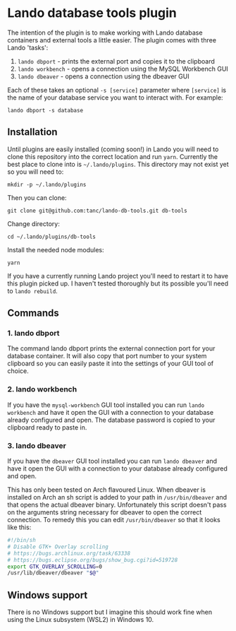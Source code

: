 # Lando database tools plugin

The intention of the plugin is to make working with Lando database containers and external tools a little easier. The plugin comes with three Lando 'tasks':

1. `lando dbport` - prints the external port and copies it to the clipboard
2. `lando workbench` - opens a connection using the MySQL Workbench GUI
3. `lando dbeaver` - opens a connection using the dbeaver GUI

Each of these takes an optional `-s [service]` parameter where `[service]` is the name of your database service you want to interact with. For example:

```
lando dbport -s database
```

## Installation

Until plugins are easily installed (coming soon!) in Lando you will need to clone this repository into the correct location and run `yarn`. Currently the best place to clone into is `~/.lando/plugins`. This directory may not exist yet so you will need to:

```
mkdir -p ~/.lando/plugins
```

Then you can clone:

```
git clone git@github.com:tanc/lando-db-tools.git db-tools
```

Change directory:

```
cd ~/.lando/plugins/db-tools
```

Install the needed node modules:

```
yarn
```

If you have a currently running Lando project you'll need to restart it to have this plugin picked up. I haven't tested thoroughly but its possible you'll need to `lando rebuild`.

## Commands

### 1. lando dbport

The command lando dbport prints the external connection port for your database container. It will also copy that port number to your system clipboard so you can easily paste it into the settings of your GUI tool of choice.

### 2. lando workbench

If you have the `mysql-workbench` GUI tool installed you can run `lando workbench` and have it open the GUI with a connection to your database already configured and open. The database password is copied to your clipboard ready to paste in.

### 3. lando dbeaver

If you have the `dbeaver` GUI tool installed you can run `lando dbeaver` and have it open the GUI with a connection to your database already configured and open.

This has only been tested on Arch flavoured Linux. When dbeaver is installed on Arch an sh script is added to your path in `/usr/bin/dbeaver` and that opens the actual dbeaver binary. Unfortunately this script doesn't pass on the arguments string necessary for dbeaver to open the correct connection. To remedy this you can edit `/usr/bin/dbeaver` so that it looks like this:

```bash
#!/bin/sh
# Disable GTK+ Overlay scrolling
# https://bugs.archlinux.org/task/63338
# https://bugs.eclipse.org/bugs/show_bug.cgi?id=519728
export GTK_OVERLAY_SCROLLING=0
/usr/lib/dbeaver/dbeaver "$@"
```

## Windows support

There is no Windows support but I imagine this should work fine when using the Linux subsystem (WSL2) in Windows 10.
